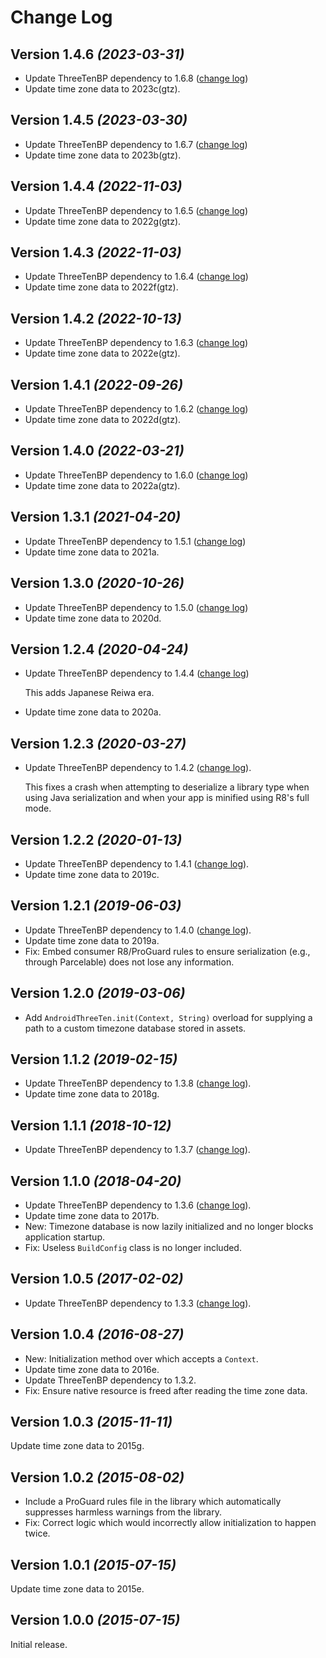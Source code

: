 Change Log
==========

Version 1.4.6 *(2023-03-31)*
----------------------------

 * Update ThreeTenBP dependency to 1.6.8 ([change log][threeten168])
 * Update time zone data to 2023c(gtz).

Version 1.4.5 *(2023-03-30)*
----------------------------

 * Update ThreeTenBP dependency to 1.6.7 ([change log][threeten167])
 * Update time zone data to 2023b(gtz).

Version 1.4.4 *(2022-11-03)*
----------------------------

 * Update ThreeTenBP dependency to 1.6.5 ([change log][threeten165])
 * Update time zone data to 2022g(gtz).


Version 1.4.3 *(2022-11-03)*
----------------------------

 * Update ThreeTenBP dependency to 1.6.4 ([change log][threeten164])
 * Update time zone data to 2022f(gtz).


Version 1.4.2 *(2022-10-13)*
----------------------------

 * Update ThreeTenBP dependency to 1.6.3 ([change log][threeten163])
 * Update time zone data to 2022e(gtz).


Version 1.4.1 *(2022-09-26)*
----------------------------

 * Update ThreeTenBP dependency to 1.6.2 ([change log][threeten162])
 * Update time zone data to 2022d(gtz).


Version 1.4.0 *(2022-03-21)*
----------------------------

 * Update ThreeTenBP dependency to 1.6.0 ([change log][threeten160])
 * Update time zone data to 2022a(gtz).


Version 1.3.1 *(2021-04-20)*
----------------------------

 * Update ThreeTenBP dependency to 1.5.1 ([change log][threeten151])
 * Update time zone data to 2021a.


Version 1.3.0 *(2020-10-26)*
----------------------------

 * Update ThreeTenBP dependency to 1.5.0 ([change log][threeten150])
 * Update time zone data to 2020d.


Version 1.2.4 *(2020-04-24)*
----------------------------

 * Update ThreeTenBP dependency to 1.4.4 ([change log][threeten144])
 
   This adds Japanese Reiwa era.

 * Update time zone data to 2020a.


Version 1.2.3 *(2020-03-27)*
----------------------------

 * Update ThreeTenBP dependency to 1.4.2 ([change log][threeten142]).
 
   This fixes a crash when attempting to deserialize a library type when using Java serialization
   and when your app is minified using R8's full mode.


Version 1.2.2 *(2020-01-13)*
----------------------------

 * Update ThreeTenBP dependency to 1.4.1 ([change log][threeten141]).
 * Update time zone data to 2019c.


Version 1.2.1 *(2019-06-03)*
----------------------------

 * Update ThreeTenBP dependency to 1.4.0 ([change log][threeten140]).
 * Update time zone data to 2019a.
 * Fix: Embed consumer R8/ProGuard rules to ensure serialization (e.g., through Parcelable) does not
   lose any information.


Version 1.2.0 *(2019-03-06)*
----------------------------

 * Add `AndroidThreeTen.init(Context, String)` overload for supplying a path to a custom timezone
   database stored in assets.


Version 1.1.2 *(2019-02-15)*
----------------------------

 * Update ThreeTenBP dependency to 1.3.8 ([change log][threeten138]).
 * Update time zone data to 2018g.


Version 1.1.1 *(2018-10-12)*
----------------------------

 * Update ThreeTenBP dependency to 1.3.7 ([change log][threeten137]).


Version 1.1.0 *(2018-04-20)*
----------------------------

 * Update ThreeTenBP dependency to 1.3.6 ([change log][threeten136]).
 * Update time zone data to 2017b.
 * New: Timezone database is now lazily initialized and no longer blocks application startup.
 * Fix: Useless `BuildConfig` class is no longer included.


Version 1.0.5 *(2017-02-02)*
----------------------------

 * Update ThreeTenBP dependency to 1.3.3 ([change log][threeten133]).


Version 1.0.4 *(2016-08-27)*
----------------------------

 * New: Initialization method over which accepts a `Context`.
 * Update time zone data to 2016e.
 * Update ThreeTenBP dependency to 1.3.2.
 * Fix: Ensure native resource is freed after reading the time zone data.


Version 1.0.3 *(2015-11-11)*
----------------------------

Update time zone data to 2015g.


Version 1.0.2 *(2015-08-02)*
----------------------------

 * Include a ProGuard rules file in the library which automatically suppresses harmless warnings
   from the library.
 * Fix: Correct logic which would incorrectly allow initialization to happen twice.


Version 1.0.1 *(2015-07-15)*
----------------------------

Update time zone data to 2015e.


Version 1.0.0 *(2015-07-15)*
----------------------------

Initial release.





 [threeten133]: https://www.threeten.org/threetenbp/changes-report.html#a1.3.3
 [threeten136]: https://www.threeten.org/threetenbp/changes-report.html#a1.3.6
 [threeten137]: https://www.threeten.org/threetenbp/changes-report.html#a1.3.7
 [threeten138]: https://www.threeten.org/threetenbp/changes-report.html#a1.3.8
 [threeten140]: https://www.threeten.org/threetenbp/changes-report.html#a1.4.0
 [threeten141]: https://www.threeten.org/threetenbp/changes-report.html#a1.4.1
 [threeten142]: https://www.threeten.org/threetenbp/changes-report.html#a1.4.2
 [threeten144]: https://www.threeten.org/threetenbp/changes-report.html#a1.4.4
 [threeten150]: https://www.threeten.org/threetenbp/changes-report.html#a1.5.0
 [threeten151]: https://www.threeten.org/threetenbp/changes-report.html#a1.5.1
 [threeten160]: https://www.threeten.org/threetenbp/changes-report.html#a1.6.0
 [threeten162]: https://www.threeten.org/threetenbp/changes-report.html#a1.6.2
 [threeten163]: https://www.threeten.org/threetenbp/changes-report.html#a1.6.3
 [threeten164]: https://www.threeten.org/threetenbp/changes-report.html#a1.6.4
 [threeten165]: https://www.threeten.org/threetenbp/changes-report.html#a1.6.5
 [threeten167]: https://www.threeten.org/threetenbp/changes-report.html#a1.6.7
 [threeten168]: https://www.threeten.org/threetenbp/changes-report.html#a1.6.8

